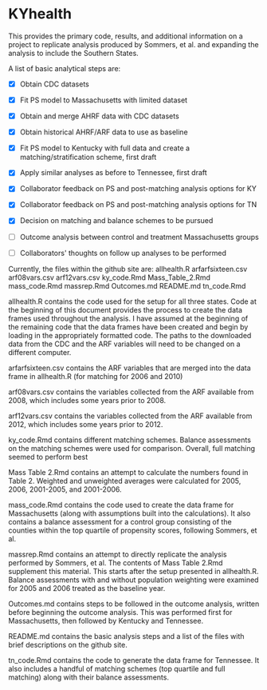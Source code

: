 # KYhealth

This provides the primary code, results, and additional information on a project to replicate analysis produced by Sommers, et al. and expanding the analysis to include the Southern States.  

A list of basic analytical steps are:

- [x]	Obtain CDC datasets

- [x]	Fit PS model to Massachusetts with limited dataset

- [x]	Obtain and merge AHRF data with CDC datasets

- [x]	Obtain historical AHRF/ARF data to use as baseline 

- [x]	Fit PS model to Kentucky with full data and create a matching/stratification scheme, first draft 

- [x]	Apply similar analyses as before to Tennessee, first draft

- [x]	Collaborator feedback on PS and post-matching analysis options for KY 

- [x]	Collaborator feedback on PS and post-matching analysis options for TN 

- [x]   Decision on matching and balance schemes to be pursued

- [ ]	Outcome analysis between control and treatment Massachusetts groups 

- [ ]	Collaborators' thoughts on follow up analyses to be performed 




Currently, the files within the github site are:
allhealth.R
arfarfsixteen.csv
arf08vars.csv
arf12vars.csv
ky_code.Rmd
Mass_Table_2.Rmd
mass_code.Rmd
massrep.Rmd
Outcomes.md
README.md
tn_code.Rmd

allhealth.R 
contains the code used for the setup for all three states.  Code at the beginning of this document provides the process to create the data frames used throughout the analysis.  I have assumed at the beginning of the remaining code that the data frames have been created and begin by loading in the appropriately formatted code.  The paths to the downloaded data from the CDC and the ARF variables will need to be changed on a different computer.

arfarfsixteen.csv 
contains the ARF variables that are merged into the data frame in allhealth.R (for matching for 2006 and 2010)

arf08vars.csv
contains the variables collected from the ARF available from 2008, which includes some years prior to 2008.

arf12vars.csv
contains the variables collected from the ARF available from 2012, which includes some years prior to 2012.

ky_code.Rmd
contains different matching schemes.  Balance assessments on the matching schemes were used for comparison.  Overall, full matching seemed to perform best

Mass Table 2.Rmd
contains an attempt to calculate the numbers found in Table 2.  Weighted and unweighted averages were calculated for 2005, 2006, 2001-2005, and 2001-2006.  

mass_code.Rmd
contains the code used to create the data frame for Massachusetts (along with assumptions built into the calculations).  It also contains a balance assessment for a control group consisting of the counties within the top quartile of propensity scores, following Sommers, et al.

massrep.Rmd
contains an attempt to directly replicate the analysis performed by Sommers, et al.  The contents of Mass Table 2.Rmd supplement this material.  This starts after the setup presented in allhealth.R.  Balance assessments with and without population weighting were examined for 2005 and 2006 treated as the baseline year.   

Outcomes.md
contains steps to be followed in the outcome analysis, written before beginning the outcome analysis.  This was performed first for Massachusetts, then followed by Kentucky and Tennessee.

README.md
contains the basic analysis steps and a list of the files with brief descriptions on the github site.

tn_code.Rmd
contains the code to generate the data frame for Tennessee.  It also includes a handful of matching schemes (top quartile and full matching) along with their balance assessments.
